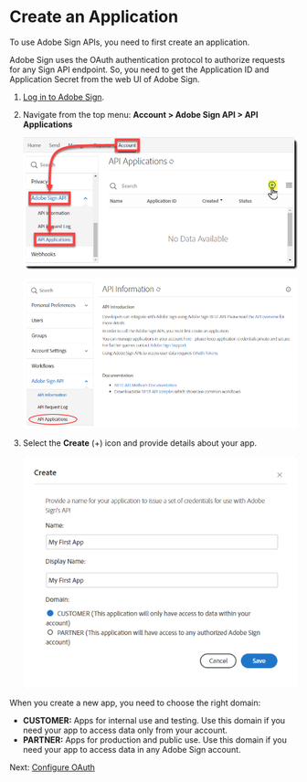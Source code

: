 # Create an Application

To use Adobe Sign APIs, you need to first create an application.

Adobe Sign uses the OAuth authentication protocol to authorize requests for any Sign API endpoint. So, you need to get the Application ID and Application Secret from the web UI of Adobe Sign.  

1. [Log in to Adobe Sign](https://secure.adobesign.com/public/login).

2.  Navigate from the top menu: **Account > Adobe Sign API > API Applications**  

    ![Selecting API access](../img/sign_gstarted_1a.png) 
    

    ![Selecting API Applications](../img/sign_gstarted_2.png)  

3. Select the **Create** (+) icon and provide details about your app.  

    ![Creating a new app](../img/sign_gstarted_3.png)

When you create a new app, you need to choose the right domain:

- **CUSTOMER:**  Apps for internal use and testing. Use this domain if you need your app to access data only from your account.
- **PARTNER:**  Apps for production and public use. Use this domain if you need your app to access data in any Adobe Sign account.

Next: [Configure OAuth](configure_oauth.md)

